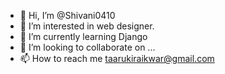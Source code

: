 - 👋 Hi, I’m @Shivani0410
- 👀 I’m interested in web designer.
- 🌱 I’m currently learning Django
- 💞️ I’m looking to collaborate on ...
- 📫 How to reach me taarukiraikwar@gmail.com

<!---
Shivani0410/Shivani0410 is a ✨ special ✨ repository because its `README.md` (this file) appears on your GitHub profile.
You can click the Preview link to take a look at your changes.
--->
